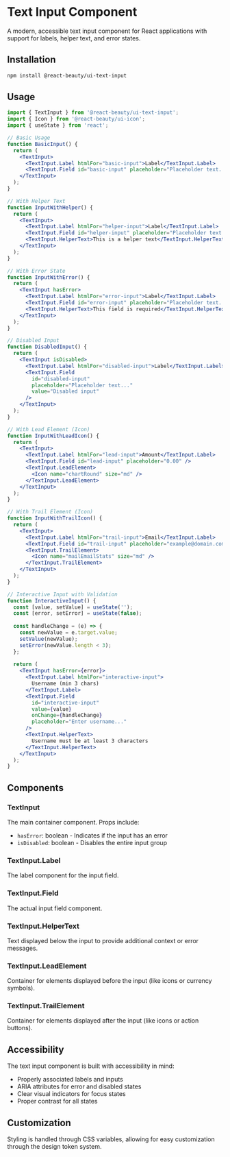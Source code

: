 # Text Input Component

A modern, accessible text input component for React applications with support for labels, helper text, and error states.

## Installation

```bash
npm install @react-beauty/ui-text-input
```

## Usage

```jsx
import { TextInput } from '@react-beauty/ui-text-input';
import { Icon } from '@react-beauty/ui-icon';
import { useState } from 'react';

// Basic Usage
function BasicInput() {
  return (
    <TextInput>
      <TextInput.Label htmlFor="basic-input">Label</TextInput.Label>
      <TextInput.Field id="basic-input" placeholder="Placeholder text..." />
    </TextInput>
  );
}

// With Helper Text
function InputWithHelper() {
  return (
    <TextInput>
      <TextInput.Label htmlFor="helper-input">Label</TextInput.Label>
      <TextInput.Field id="helper-input" placeholder="Placeholder text..." />
      <TextInput.HelperText>This is a helper text</TextInput.HelperText>
    </TextInput>
  );
}

// With Error State
function InputWithError() {
  return (
    <TextInput hasError>
      <TextInput.Label htmlFor="error-input">Label</TextInput.Label>
      <TextInput.Field id="error-input" placeholder="Placeholder text..." />
      <TextInput.HelperText>This field is required</TextInput.HelperText>
    </TextInput>
  );
}

// Disabled Input
function DisabledInput() {
  return (
    <TextInput isDisabled>
      <TextInput.Label htmlFor="disabled-input">Label</TextInput.Label>
      <TextInput.Field
        id="disabled-input"
        placeholder="Placeholder text..."
        value="Disabled input"
      />
    </TextInput>
  );
}

// With Lead Element (Icon)
function InputWithLeadIcon() {
  return (
    <TextInput>
      <TextInput.Label htmlFor="lead-input">Amount</TextInput.Label>
      <TextInput.Field id="lead-input" placeholder="0.00" />
      <TextInput.LeadElement>
        <Icon name="chartRound" size="md" />
      </TextInput.LeadElement>
    </TextInput>
  );
}

// With Trail Element (Icon)
function InputWithTrailIcon() {
  return (
    <TextInput>
      <TextInput.Label htmlFor="trail-input">Email</TextInput.Label>
      <TextInput.Field id="trail-input" placeholder="example@domain.com" />
      <TextInput.TrailElement>
        <Icon name="mailEmailStats" size="md" />
      </TextInput.TrailElement>
    </TextInput>
  );
}

// Interactive Input with Validation
function InteractiveInput() {
  const [value, setValue] = useState('');
  const [error, setError] = useState(false);
  
  const handleChange = (e) => {
    const newValue = e.target.value;
    setValue(newValue);
    setError(newValue.length < 3);
  };
  
  return (
    <TextInput hasError={error}>
      <TextInput.Label htmlFor="interactive-input">
        Username (min 3 chars)
      </TextInput.Label>
      <TextInput.Field
        id="interactive-input"
        value={value}
        onChange={handleChange}
        placeholder="Enter username..."
      />
      <TextInput.HelperText>
        Username must be at least 3 characters
      </TextInput.HelperText>
    </TextInput>
  );
}
```

## Components

### TextInput

The main container component. Props include:
- `hasError`: boolean - Indicates if the input has an error
- `isDisabled`: boolean - Disables the entire input group

### TextInput.Label

The label component for the input field.

### TextInput.Field

The actual input field component.

### TextInput.HelperText

Text displayed below the input to provide additional context or error messages.

### TextInput.LeadElement

Container for elements displayed before the input (like icons or currency symbols).

### TextInput.TrailElement

Container for elements displayed after the input (like icons or action buttons).

## Accessibility

The text input component is built with accessibility in mind:
- Properly associated labels and inputs
- ARIA attributes for error and disabled states
- Clear visual indicators for focus states
- Proper contrast for all states

## Customization

Styling is handled through CSS variables, allowing for easy customization through the design token system.